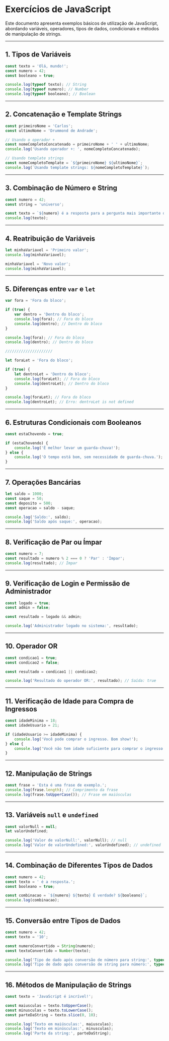 # Exercícios de JavaScript

Este documento apresenta exemplos básicos de utilização de JavaScript, abordando variáveis, operadores, tipos de dados, condicionais e métodos de manipulação de strings.

---

## 1. Tipos de Variáveis

```javascript
const texto = 'Olá, mundo!';
const numero = 42;
const booleano = true;

console.log(typeof texto); // String
console.log(typeof numero); // Number
console.log(typeof booleano); // Boolean
```

---

## 2. Concatenação e Template Strings

```javascript
const primeiroNome = 'Carlos';
const ultimoNome = 'Drummond de Andrade';

// Usando o operador +
const nomeCompletoConcatenado = primeiroNome + ' ' + ultimoNome;
console.log('Usando operador +: ', nomeCompletoConcatenado);

// Usando template strings
const nomeCompletoTemplate = `${primeiroNome} ${ultimoNome}`;
console.log(`Usando template strings: ${nomeCompletoTemplate}`);
```

---

## 3. Combinação de Número e String

```javascript
const numero = 42;
const string = 'universo';

const texto = `${numero} é a resposta para a pergunta mais importante do ${string}`;
console.log(texto);
```

---

## 4. Reatribuição de Variáveis

```javascript
let minhaVariavel = 'Primeiro valor';
console.log(minhaVariavel);

minhaVariavel = 'Novo valor';
console.log(minhaVariavel);
```

---

## 5. Diferenças entre `var` e `let`

```javascript
var fora = 'Fora do bloco';

if (true) {
    var dentro = 'Dentro do bloco';
    console.log(fora); // Fora do bloco
    console.log(dentro); // Dentro do bloco
}

console.log(fora); // Fora do bloco
console.log(dentro); // Dentro do bloco

/////////////////////

let foraLet = 'Fora do bloco';

if (true) {
    let dentroLet = 'Dentro do bloco';
    console.log(foraLet); // Fora do bloco
    console.log(dentroLet); // Dentro do bloco
}

console.log(foraLet); // Fora do bloco
console.log(dentroLet); // Erro: dentroLet is not defined
```

---

## 6. Estruturas Condicionais com Booleanos

```javascript
const estaChovendo = true;

if (estaChovendo) {
    console.log('É melhor levar um guarda-chuva!');
} else {
    console.log('O tempo está bom, sem necessidade de guarda-chuva.');
}
```

---

## 7. Operações Bancárias

```javascript
let saldo = 1000;
const saque = 50;
const deposito = 500;
const operacao = saldo - saque;

console.log('Saldo:', saldo);
console.log('Saldo após saque:', operacao);
```

---

## 8. Verificação de Par ou Ímpar

```javascript
const numero = 7;
const resultado = numero % 2 === 0 ? 'Par' : 'Ímpar';
console.log(resultado); // Ímpar
```

---

## 9. Verificação de Login e Permissão de Administrador

```javascript
const logado = true;
const admin = false;

const resultado = logado && admin;

console.log('Administrador logado no sistema:', resultado);
```

---

## 10. Operador OR

```javascript
const condicao1 = true;
const condicao2 = false;

const resultado = condicao1 || condicao2;

console.log('Resultado do operador OR:', resultado); // Saída: true
```

---

## 11. Verificação de Idade para Compra de Ingressos

```javascript
const idadeMinima = 18;
const idadeUsuario = 21;

if (idadeUsuario >= idadeMinima) {
    console.log('Você pode comprar o ingresso. Bom show!');
} else {
    console.log('Você não tem idade suficiente para comprar o ingresso.');
}
```

---

## 12. Manipulação de Strings

```javascript
const frase = 'Esta é uma frase de exemplo.';
console.log(frase.length); // Comprimento da frase
console.log(frase.toUpperCase()); // Frase em maiúsculas
```

---

## 13. Variáveis `null` e `undefined`

```javascript
const valorNull = null;
let valorUndefined;

console.log('Valor de valorNull:', valorNull); // null
console.log('Valor de valorUndefined:', valorUndefined); // undefined
```

---

## 14. Combinação de Diferentes Tipos de Dados

```javascript
const numero = 42;
const texto = ' é a resposta.';
const booleano = true;

const combinacao = `${numero} ${texto} É verdade? ${booleano}`;
console.log(combinacao);
```

---

## 15. Conversão entre Tipos de Dados

```javascript
const numero = 42;
const texto = '10';

const numeroConvertido = String(numero);
const textoConvertido = Number(texto);

console.log('Tipo de dado após conversão de número para string:', typeof numeroConvertido);
console.log('Tipo de dado após conversão de string para número:', typeof textoConvertido);
```

---

## 16. Métodos de Manipulação de Strings

```javascript
const texto = 'JavaScript é incrível!';

const maiusculas = texto.toUpperCase();
const minusculas = texto.toLowerCase();
const parteDaString = texto.slice(0, 10);

console.log('Texto em maiúsculas:', maiusculas);
console.log('Texto em minúsculas:', minusculas);
console.log('Parte da string:', parteDaString);
